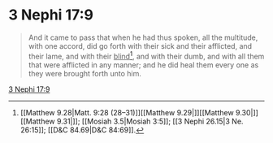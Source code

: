 # 3 Nephi 17:9

> And it came to pass that when he had thus spoken, all the multitude, with one accord, did go forth with their sick and their afflicted, and their lame, and with their <u>blind</u>[^a], and with their dumb, and with all them that were afflicted in any manner; and he did heal them every one as they were brought forth unto him.

[3 Nephi 17:9](https://www.churchofjesuschrist.org/study/scriptures/bofm/3-ne/17?lang=eng&id=p9#p9)


[^a]: [[Matthew 9.28|Matt. 9:28 (28–31)]][[Matthew 9.29|]][[Matthew 9.30|]][[Matthew 9.31|]]; [[Mosiah 3.5|Mosiah 3:5]]; [[3 Nephi 26.15|3 Ne. 26:15]]; [[D&C 84.69|D&C 84:69]].  

